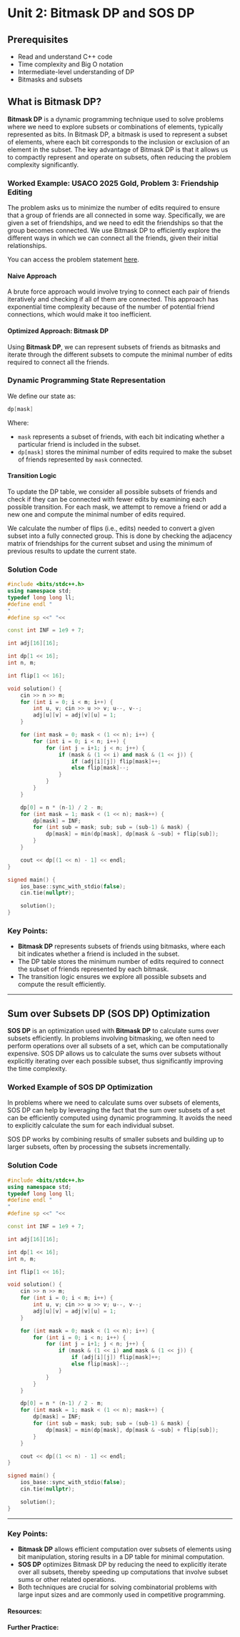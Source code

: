 # Unit 2: Bitmask DP and SOS DP
## Prerequisites
- Read and understand C++ code
- Time complexity and Big O notation
- Intermediate-level understanding of DP
- Bitmasks and subsets

## What is Bitmask DP?

**Bitmask DP** is a dynamic programming technique used to solve problems where we need to explore subsets or combinations of elements, typically represented as bits. In Bitmask DP, a bitmask is used to represent a subset of elements, where each bit corresponds to the inclusion or exclusion of an element in the subset. The key advantage of Bitmask DP is that it allows us to compactly represent and operate on subsets, often reducing the problem complexity significantly.

### Worked Example: USACO 2025 Gold, Problem 3: Friendship Editing

The problem asks us to minimize the number of edits required to ensure that a group of friends are all connected in some way. Specifically, we are given a set of friendships, and we need to edit the friendships so that the group becomes connected. We use Bitmask DP to efficiently explore the different ways in which we can connect all the friends, given their initial relationships.

You can access the problem statement [here](https://usaco.org/index.php?page=viewproblem2&cpid=1499).

#### Naive Approach

A brute force approach would involve trying to connect each pair of friends iteratively and checking if all of them are connected. This approach has exponential time complexity because of the number of potential friend connections, which would make it too inefficient.

#### Optimized Approach: Bitmask DP

Using **Bitmask DP**, we can represent subsets of friends as bitmasks and iterate through the different subsets to compute the minimal number of edits required to connect all the friends.

### Dynamic Programming State Representation

We define our state as:

```cpp
dp[mask]
```

Where:
- `mask` represents a subset of friends, with each bit indicating whether a particular friend is included in the subset.
- `dp[mask]` stores the minimal number of edits required to make the subset of friends represented by `mask` connected.

#### Transition Logic

To update the DP table, we consider all possible subsets of friends and check if they can be connected with fewer edits by examining each possible transition. For each mask, we attempt to remove a friend or add a new one and compute the minimal number of edits required.

We calculate the number of flips (i.e., edits) needed to convert a given subset into a fully connected group. This is done by checking the adjacency matrix of friendships for the current subset and using the minimum of previous results to update the current state.

### Solution Code

```cpp
#include <bits/stdc++.h>
using namespace std;
typedef long long ll;
#define endl "
"
#define sp <<" "<<

const int INF = 1e9 + 7;

int adj[16][16];

int dp[1 << 16];
int n, m;

int flip[1 << 16];

void solution() {
    cin >> n >> m;
    for (int i = 0; i < m; i++) {
        int u, v; cin >> u >> v; u--, v--;
        adj[u][v] = adj[v][u] = 1;
    }

    for (int mask = 0; mask < (1 << n); i++) {
        for (int i = 0; i < n; i++) {
            for (int j = i+1; j < n; j++) {
                if (mask & (1 << i) and mask & (1 << j)) {
                    if (adj[i][j]) flip[mask]++;
                    else flip[mask]--;
                }
            }
        }
    }

    dp[0] = n * (n-1) / 2 - m;
    for (int mask = 1; mask < (1 << n); mask++) {
        dp[mask] = INF;
        for (int sub = mask; sub; sub = (sub-1) & mask) {
            dp[mask] = min(dp[mask], dp[mask & ~sub] + flip[sub]);
        }
    }

    cout << dp[(1 << n) - 1] << endl;
}

signed main() {
    ios_base::sync_with_stdio(false);
    cin.tie(nullptr);

    solution();
}
```

### Key Points:
- **Bitmask DP** represents subsets of friends using bitmasks, where each bit indicates whether a friend is included in the subset.
- The DP table stores the minimum number of edits required to connect the subset of friends represented by each bitmask.
- The transition logic ensures we explore all possible subsets and compute the result efficiently.

---

## Sum over Subsets DP (SOS DP) Optimization

**SOS DP** is an optimization used with **Bitmask DP** to calculate sums over subsets efficiently. In problems involving bitmasking, we often need to perform operations over all subsets of a set, which can be computationally expensive. SOS DP allows us to calculate the sums over subsets without explicitly iterating over each possible subset, thus significantly improving the time complexity.

### Worked Example of SOS DP Optimization

In problems where we need to calculate sums over subsets of elements, SOS DP can help by leveraging the fact that the sum over subsets of a set can be efficiently computed using dynamic programming. It avoids the need to explicitly calculate the sum for each individual subset.

SOS DP works by combining results of smaller subsets and building up to larger subsets, often by processing the subsets incrementally.

### Solution Code

```cpp
#include <bits/stdc++.h>
using namespace std;
typedef long long ll;
#define endl "
"
#define sp <<" "<<

const int INF = 1e9 + 7;

int adj[16][16];

int dp[1 << 16];
int n, m;

int flip[1 << 16];

void solution() {
    cin >> n >> m;
    for (int i = 0; i < m; i++) {
        int u, v; cin >> u >> v; u--, v--;
        adj[u][v] = adj[v][u] = 1;
    }

    for (int mask = 0; mask < (1 << n); i++) {
        for (int i = 0; i < n; i++) {
            for (int j = i+1; j < n; j++) {
                if (mask & (1 << i) and mask & (1 << j)) {
                    if (adj[i][j]) flip[mask]++;
                    else flip[mask]--;
                }
            }
        }
    }

    dp[0] = n * (n-1) / 2 - m;
    for (int mask = 1; mask < (1 << n); mask++) {
        dp[mask] = INF;
        for (int sub = mask; sub; sub = (sub-1) & mask) {
            dp[mask] = min(dp[mask], dp[mask & ~sub] + flip[sub]);
        }
    }

    cout << dp[(1 << n) - 1] << endl;
}

signed main() {
    ios_base::sync_with_stdio(false);
    cin.tie(nullptr);

    solution();
}
```

---

### Key Points:

- **Bitmask DP** allows efficient computation over subsets of elements using bit manipulation, storing results in a DP table for minimal computation.
- **SOS DP** optimizes Bitmask DP by reducing the need to explicitly iterate over all subsets, thereby speeding up computations that involve subset sums or other related operations.
- Both techniques are crucial for solving combinatorial problems with large input sizes and are commonly used in competitive programming.

#### Resources:

#### Further Practice:
